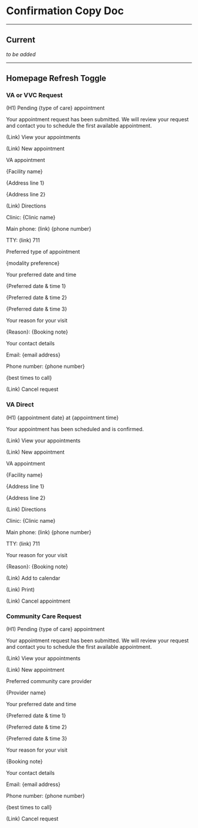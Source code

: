 # Confirmation Copy Doc

---

## Current

_to be added_

---

## Homepage Refresh Toggle

### VA or VVC Request

(H1) Pending {type of care} appointment

Your appointment request has been submitted. We will review your request and contact you to schedule the first available appointment.

(Link) View your appointments

(Link) New appointment


VA appointment

{Facility name}

{Address line 1}

{Address line 2}

(Link) Directions

Clinic: {Clinic name}

Main phone: (link) {phone number}

TTY: (link) 711

Preferred type of appointment

{modality preference}

Your preferred date and time

{Preferred date & time 1}

{Preferred date & time 2}

{Preferred date & time 3}

Your reason for your visit

{Reason}: {Booking note}

Your contact details

Email: {email address}

Phone number: {phone number}

{best times to call}


(Link) Cancel request


### VA Direct

(H1) {appointment date} at {appointment time}

Your appointment has been scheduled and is confirmed.

(Link) View your appointments

(Link) New appointment


VA appointment

{Facility name}

{Address line 1}

{Address line 2}

(Link) Directions

Clinic: {Clinic name}

Main phone: (link) {phone number}

TTY: (link) 711

Your reason for your visit

{Reason}: {Booking note}

(Link) Add to calendar

(Link) Print)

(Link) Cancel appointment


### Community Care Request

(H1) Pending {type of care} appointment

Your appointment request has been submitted. We will review your request and contact you to schedule the first available appointment.

(Link) View your appointments

(Link) New appointment


Preferred community care provider

{Provider name}

Your preferred date and time

{Preferred date & time 1}

{Preferred date & time 2}

{Preferred date & time 3}

Your reason for your visit

{Booking note}

Your contact details

Email: {email address}

Phone number: {phone number}

{best times to call}


(Link) Cancel request

